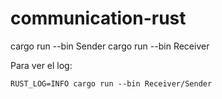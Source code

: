 # communication-rust

cargo run --bin Sender
cargo run --bin Receiver

Para ver el log:
```
RUST_LOG=INFO cargo run --bin Receiver/Sender
```